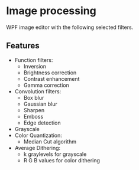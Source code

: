 # Image processing
WPF image editor with the following selected filters.
## Features

- Function filters: 
    - Inversion 
    - Brightness correction 
    - Contrast enhancement 
    - Gamma correction
- Convolution filters:
    - Box blur
    - Gaussian blur
    - Sharpen
    - Emboss
    - Edge detection
- Grayscale
- Color Quantization: 
    - Median Cut algorithm
- Average Dithering:
    - k graylevels for grayscale
    - R G B values for color dithering
